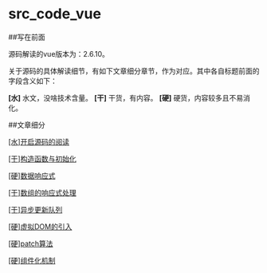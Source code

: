 # src_code_vue

##写在前面

源码解读的vue版本为：2.6.10。

关于源码的具体解读细节，有如下文章细分章节，作为对应。其中各自标题前面的字段含义如下：

**[水]** 水文，没啥技术含量。
**[干]** 干货，有内容。
**[硬]** 硬货，内容较多且不易消化。

##文章细分

[\[水\]开启源码的阅读][2]

[\[干\]构造函数与初始化][3]

[\[硬\]数据响应式][4]

[\[干\]数组的响应式处理][5]

[\[干\]异步更新队列][6]

[\[硬\]虚拟DOM的引入][7]

[\[硬\]patch算法][8]

[\[硬\]组件化机制][9]


  [1]: https://github.com/Frankxxiao/src_code_vue
  [2]: https://www.zybuluo.com/frank-shaw/note/1633757
  [3]: https://www.zybuluo.com/frank-shaw/note/1633758
  [4]: https://www.zybuluo.com/frank-shaw/note/1633762
  [5]: https://www.zybuluo.com/frank-shaw/note/1633763
  [6]: https://www.zybuluo.com/frank-shaw/note/1638048
  [7]: https://www.zybuluo.com/frank-shaw/note/1633764
  [8]: https://www.zybuluo.com/frank-shaw/note/1633765
  [9]: https://www.zybuluo.com/frank-shaw/note/1633767